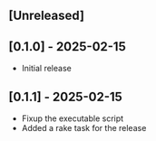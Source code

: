 ## [Unreleased]

## [0.1.0] - 2025-02-15

- Initial release

## [0.1.1] - 2025-02-15

- Fixup the executable script
- Added a rake task for the release